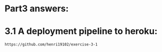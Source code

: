 # Part3 answers:

# 3.1 A deployment pipeline to heroku:

```
https://github.com/henri19102/exercise-3-1
```

